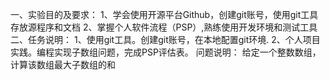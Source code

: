 一、实验目的及要求：
1、学会使用开源平台Github，创建git账号，使用git工具存放源程序和文档
2、掌握个人软件流程（PSP）,熟练使用开发环境和测试工具
二、任务说明：
1、使用git工具。创建git账号，在本地配置git环境.
2、个人项目实践。编程实现子数组问题，完成PSP评估表。
问题说明：
给定一个整数数组，计算该数组最大子数组的和
